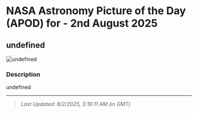 
# NASA Astronomy Picture of the Day (APOD) for - 2nd August 2025
## undefined

![undefined](undefined)

### Description
undefined

---
> _Last Updated: 8/2/2025, 3:19:11 AM (in GMT)_
